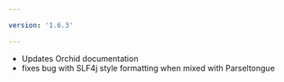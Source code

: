 ```yaml
---

version: '1.6.3'

---
```


- Updates Orchid documentation
- fixes bug with SLF4j style formatting when mixed with Parseltongue